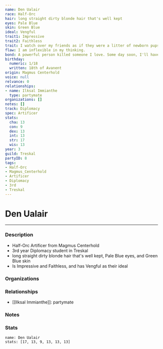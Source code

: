 ```yaml
---
name: Den Ualair
race: Half-Orc
hair: long straight dirty blonde hair that's well kept
eyes: Pale Blue
skin: Green Blue
ideal: Vengful
trait1: Impressive
trait2: Faithless
trait: I watch over my friends as if they were a litter of newborn pups.
flaw: I am inflexible in my thinking.
bond: A powerful person killed someone I love. Some day soon, I'll have my revenge.
birthday:
  numeric: 1/18
  written: 18th of Avanent
origin: Magmus Centerhold
voice: null
relvance: 0
relationships:
- name: Ilksal Immianthe
  type: partymate
organizations: []
notes: []
track: Diplomacy
spec: Artificer
stats:
  cha: 13
  con: 9
  dex: 13
  int: 13
  str: 17
  wis: 13
year: 3
guild: Treskal
partyID: 8
tags:
- Half-Orc
- Magmus_Centerhold
- Artificer
- Diplomacy
- 3rd
- Treskal
---
```

# Den Ualair
---
### Description
- Half-Orc Artificer from Magmus Centerhold
- 3rd year Diplomacy student in Treskal
- long straight dirty blonde hair that's well kept, Pale Blue eyes, and Green Blue skin
- Is Impressive and Faithless, and has Vengful as their ideal

### Organizations

### Relationships
- [[Ilksal Immianthe]]: partymate

### Notes

### Stats
```statblock
name: Den Ualair
stats: [17, 13, 9, 13, 13, 13]
```